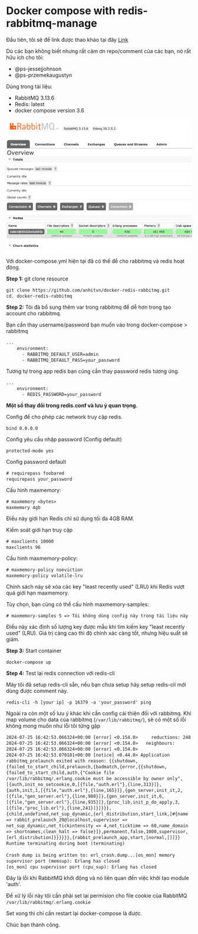 # Docker compose with redis-rabbitmq-manage

Đầu tiên, tôi sẽ để link được thao khảo tại đây [Link](https://gist.github.com/ps-jessejjohnson/cbe0df09431fb59ab3870dba5c583fa0)

Dù các bạn không biết nhưng rất cảm ơn repo/comment của các bạn, nó rất hữu ích cho tôi:

- @ps-jessejjohnson
- @ps-przemekaugustyn

Dùng trong tài liệu:

- RabbitMQ 3.13.6
- Redis: latest
- docker compose version 3.6

![img](./.img/rabbitmq.png)

Với docker-compose.yml hiện tại đã có thể để cho rabbitmq và redis hoạt động.

**Step 1:** git clone resource

```
git clone https://github.com/anhitvn/docker-redis-rabbitmq.git
cd. docker-redis-rabbitmq
```

**Step 2:** Tôi đã bổ sung thêm var trong rabbitmq để dễ hơn trong tạo account cho rabbitmq.

Bạn cần thay username/password bạn muốn vào trong docker-compose > rabbitmq

```
...
    environment:
      - RABBITMQ_DEFAULT_USER=admin
      - RABBITMQ_DEFAULT_PASS=your_password
```

Tương tự trong app redis bạn cũng cần thay password redis tương ứng.

```
...
    environment:
      - REDIS_PASSWORD=your_password
```

**Một số thay đổi trong redis.conf và lưu ý quan trọng.**

Config để cho phép các network truy cập redis.

```
bind 0.0.0.0
```

Config yêu cầu nhập password (Config default)

```
protected-mode yes
```

Config password default

```
# requirepass foobared
requirepass your_password
```

Cấu hình maxmemory:

```
# maxmemory <bytes>
maxmemory 4gb
```

Điều này giới hạn Redis chỉ sử dụng tối đa 4GB RAM.

Kiểm soát giới hạn truy cập

```
# maxclients 10000
maxclients 96
```

Cấu hình maxmemory-policy:

```
# maxmemory-policy noeviction
maxmemory-policy volatile-lru
```

Chính sách này sẽ xóa các key "least recently used" (LRU) khi Redis vượt quá giới hạn maxmemory.

Tùy chọn, bạn cũng có thể cấu hình maxmemory-samples:

```
# maxmemory-samples 5 => Tôi không dùng config này trong tài liệu này
```

Điều này xác định số lượng key được mẫu khi tìm kiếm key "least recently used" (LRU). Giá trị càng cao thì độ chính xác càng tốt, nhưng hiệu suất sẽ giảm.

**Step 3:** Start container

```
docker-compose up
```

**Step 4:** Test lại redis connection với redis-cli

Máy tôi đã setup redis-cli sẵn, nếu bạn chưa setup hãy setup redis-cli mới dùng được comment này.

```
redis-cli -h [your ip] -p 16379 -a 'your_password' ping
```

Ngoài ra còn một số lưu ý khác khi cần config cải thiện đối với rabbitmq.
Khi map volume cho data của rabbitmq (`/var/lib/rabbitmq/`), sẽ có một số lỗi không mong muốn như lỗi tôi từng gặp

```
2024-07-25 16:42:53.066324+00:00 [error] <0.154.0>     reductions: 248
2024-07-25 16:42:53.066324+00:00 [error] <0.154.0>   neighbours:
2024-07-25 16:42:53.066324+00:00 [error] <0.154.0> 
2024-07-25 16:42:53.070181+00:00 [notice] <0.44.0> Application rabbitmq_prelaunch exited with reason: {{shutdown,{failed_to_start_child,prelaunch,{badmatch,{error,{{shutdown,{failed_to_start_child,auth,{"Cookie file /var/lib/rabbitmq/.erlang.cookie must be accessible by owner only",[{auth,init_no_setcookie,0,[{file,"auth.erl"},{line,313}]},{auth,init,1,[{file,"auth.erl"},{line,165}]},{gen_server,init_it,2,[{file,"gen_server.erl"},{line,980}]},{gen_server,init_it,6,[{file,"gen_server.erl"},{line,935}]},{proc_lib,init_p_do_apply,3,[{file,"proc_lib.erl"},{line,241}]}]}}},{child,undefined,net_sup_dynamic,{erl_distribution,start_link,[#{name => rabbit_prelaunch_20@localhost,supervisor => net_sup_dynamic,net_tickintensity => 4,net_ticktime => 60,name_domain => shortnames,clean_halt => false}]},permanent,false,1000,supervisor,[erl_distribution]}}}}}},{rabbit_prelaunch_app,start,[normal,[]]}}
Runtime terminating during boot (terminating)

Crash dump is being written to: erl_crash.dump...[os_mon] memory supervisor port (memsup): Erlang has closed
[os_mon] cpu supervisor port (cpu_sup): Erlang has closed
```

Đây là lỗi khi RabbitMQ khởi động và nó liên quan đến việc khởi tạo module 'auth'.

Để xử lý lỗi này tôi cần phải set lại permision cho file cookie của RabbitMQ `/var/lib/rabbitmq/.erlang.cookie`

Set xong thì chỉ cần restart lại docker-compose là được.

Chúc bạn thành công.
